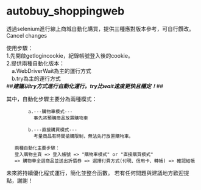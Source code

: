 # autobuy_shoppingweb

透過selenium進行線上商城自動化購買，提供三種應對版本參考，可自行饌改。Cancel changes


使用步驟：     
1.先開啟getlogincookie，紀錄帳號登入後的cookie。     
2.提供兩種自動化版本：        
　a.WebDriverWait為主的運行方式      
　b.try為主的運行方式      
              ##***建議以try方式進行自動化運行。try比wait速度更快且穩定！***##
  
  其中，自動化步驟主要分為兩種模式：
            
            a.---購物車模式---
              事先將預購商品放置購物車
 
            b.---直接購買模式---
              考量商品有時間搶購限制，無法先行放置購物車。
       
       兩種自動化主要步驟：
       登入購物主頁 => 登入帳號 => "購物車模式" or "直接購買模式"
       => 購物車全選商品並送出折價券 => 選擇付費方式(付現、信用卡、轉帳) => 確認結帳
       

未來將持續優化程式運行，簡化並整合函數。
若有任何問題與建議地方歡迎提點，謝謝！
